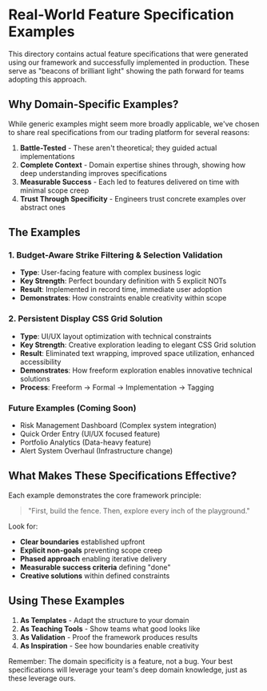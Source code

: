 # Real-World Feature Specification Examples

This directory contains actual feature specifications that were generated using our framework and successfully implemented in production. These serve as "beacons of brilliant light" showing the path forward for teams adopting this approach.

## Why Domain-Specific Examples?

While generic examples might seem more broadly applicable, we've chosen to share real specifications from our trading platform for several reasons:

1. **Battle-Tested** - These aren't theoretical; they guided actual implementations
2. **Complete Context** - Domain expertise shines through, showing how deep understanding improves specifications
3. **Measurable Success** - Each led to features delivered on time with minimal scope creep
4. **Trust Through Specificity** - Engineers trust concrete examples over abstract ones

## The Examples

### 1. Budget-Aware Strike Filtering & Selection Validation
- **Type**: User-facing feature with complex business logic
- **Key Strength**: Perfect boundary definition with 5 explicit NOTs
- **Result**: Implemented in record time, immediate user adoption
- **Demonstrates**: How constraints enable creativity within scope

### 2. Persistent Display CSS Grid Solution
- **Type**: UI/UX layout optimization with technical constraints
- **Key Strength**: Creative exploration leading to elegant CSS Grid solution
- **Result**: Eliminated text wrapping, improved space utilization, enhanced accessibility
- **Demonstrates**: How freeform exploration enables innovative technical solutions
- **Process**: Freeform → Formal → Implementation → Tagging

### Future Examples (Coming Soon)
- Risk Management Dashboard (Complex system integration)
- Quick Order Entry (UI/UX focused feature)
- Portfolio Analytics (Data-heavy feature)
- Alert System Overhaul (Infrastructure change)

## What Makes These Specifications Effective?

Each example demonstrates the core framework principle:
> "First, build the fence. Then, explore every inch of the playground."

Look for:
- **Clear boundaries** established upfront
- **Explicit non-goals** preventing scope creep
- **Phased approach** enabling iterative delivery
- **Measurable success criteria** defining "done"
- **Creative solutions** within defined constraints

## Using These Examples

1. **As Templates** - Adapt the structure to your domain
2. **As Teaching Tools** - Show teams what good looks like
3. **As Validation** - Proof the framework produces results
4. **As Inspiration** - See how boundaries enable creativity

Remember: The domain specificity is a feature, not a bug. Your best specifications will leverage your team's deep domain knowledge, just as these leverage ours. 